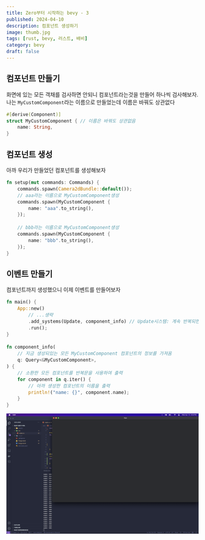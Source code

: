 ```yaml
---
title: Zero부터 시작하는 bevy - 3
published: 2024-04-10
description: 컴포넌트 생성하기
image: thumb.jpg
tags: [rust, bevy, 러스트, 배비]
category: bevy
draft: false
---
```

## 컴포넌트 만들기
화면에 있는 모든 객채를 검사하면 안되니 컴포넌트라는것을 만들어 하나씩 검사해보자.
나는 `MyCustomComponent`라는 이름으로 만들었는데 이름은 바꿔도 상관없다
```rs
#[derive(Component)]
struct MyCustomComponent { // 이름은 바꿔도 상관없음
    name: String,
}
```

## 컴포넌트 생성
아까 우리가 만들었던 컴포넌트를 생성해보자
```rs
fn setup(mut commands: Commands) {
    commands.spawn(Camera2dBundle::default());
    // aaa라는 이름으로 MyCustomComponent생성
    commands.spawn(MyCustomComponent {
        name: "aaa".to_string(),
    });
    
    // bbb라는 이름으로 MyCustomComponent생성
    commands.spawn(MyCustomComponent {
        name: "bbb".to_string(),
    });
}
```

## 이벤트 만들기
컴포넌트까지 생성했으니 이제 이벤트를 만들어보자

```rs
fn main() {
    App::new()
        // ...생략
        .add_systems(Update, component_info) // Update시스템: 계속 반복되면서 실행되게 해줌
        .run();
}

fn component_info(
    // 지금 생성되있는 모든 MyCustomComponent 컴포넌트의 정보를 가져옴
    q: Query<&MyCustomComponent>,
) {
    // 소환한 모든 컴포넌트를 반복문을 사용하여 출력
    for component in q.iter() {
        // 아까 생성한 컴포넌트의 이름을 출력
        println!("name: {}", component.name);
    }
}
```
![실행결과](defualt-run.png)